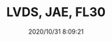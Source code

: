 ﻿---
layout: post 
title: LVDS, JAE, FL30
tags: 
categories: wire-harness
overview: 
series: FI30
part_number: 9-F30-0000
thumb_img: static/202010/471-thumb-20201031161025.jpg
small_img: static/202010/471-20201031161025.jpg
date: 2020/10/31 8:09:21
---



